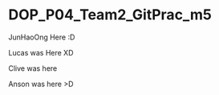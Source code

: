 # DOP_P04_Team2_GitPrac_m5

JunHaoOng Here :D

Lucas was Here XD

Clive was here

Anson was here >D

